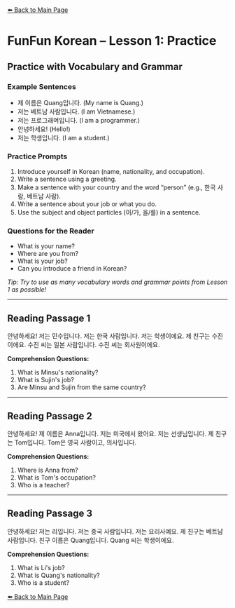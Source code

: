 [⬅️ Back to Main Page](README.md)

# FunFun Korean – Lesson 1: Practice

## Practice with Vocabulary and Grammar

### Example Sentences
- 제 이름은 Quang입니다. (My name is Quang.)
- 저는 베트남 사람입니다. (I am Vietnamese.)
- 저는 프로그래머입니다. (I am a programmer.)
- 안녕하세요! (Hello!)
- 저는 학생입니다. (I am a student.)

### Practice Prompts
1. Introduce yourself in Korean (name, nationality, and occupation).
2. Write a sentence using a greeting.
3. Make a sentence with your country and the word “person” (e.g., 한국 사람, 베트남 사람).
4. Write a sentence about your job or what you do.
5. Use the subject and object particles (이/가, 을/를) in a sentence.

### Questions for the Reader
- What is your name?
- Where are you from?
- What is your job?
- Can you introduce a friend in Korean?

*Tip: Try to use as many vocabulary words and grammar points from Lesson 1 as possible!*

---

## Reading Passage 1

안녕하세요! 저는 민수입니다. 저는 한국 사람입니다. 저는 학생이에요. 제 친구는 수진이에요. 수진 씨는 일본 사람입니다. 수진 씨는 회사원이에요.

**Comprehension Questions:**
1. What is Minsu's nationality?
2. What is Sujin's job?
3. Are Minsu and Sujin from the same country?

---

## Reading Passage 2

안녕하세요! 제 이름은 Anna입니다. 저는 미국에서 왔어요. 저는 선생님입니다. 제 친구는 Tom입니다. Tom은 영국 사람이고, 의사입니다.

**Comprehension Questions:**
1. Where is Anna from?
2. What is Tom's occupation?
3. Who is a teacher?

---

## Reading Passage 3

안녕하세요! 저는 리입니다. 저는 중국 사람입니다. 저는 요리사예요. 제 친구는 베트남 사람입니다. 친구 이름은 Quang입니다. Quang 씨는 학생이에요.

**Comprehension Questions:**
1. What is Li's job?
2. What is Quang's nationality?
3. Who is a student?

[⬅️ Back to Main Page](README.md)